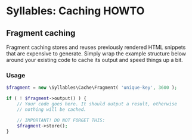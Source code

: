 # Syllables: Caching HOWTO

## Fragment caching

Fragment caching stores and reuses previously rendered HTML snippets that are expensive to generate.  Simply wrap the example structure below around your existing code to cache its output and speed things up a bit.

### Usage

```php
$fragment = new \Syllables\Cache\Fragment( 'unique-key', 3600 );

if ( ! $fragment->output() ) {
    // Your code goes here. It should output a result, otherwise
    // nothing will be cached.

    // IMPORTANT! DO NOT FORGET THIS:
    $fragment->store();
}
```
